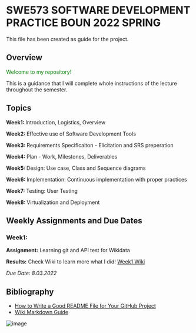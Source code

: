 SWE573 SOFTWARE DEVELOPMENT PRACTICE BOUN 2022 SPRING
=====

This file has been created as guide for the project.

Overview
-----

<span style="color:green"> Welcome to my repository! </span>

This is a guidance that I will complete whole instructions of the lecture throughout the semester. 

Topics
-----

<strong> Week1: </strong> Introduction, Logistics, Overview

<strong> Week2: </strong> Effective use of Software Development Tools

<strong> Week3: </strong> Requirements Specificaiton - Elicitation and SRS preperation

<strong> Week4: </strong> Plan - Work, Milestones, Deliverables

<strong> Week5: </strong> Design: Use case, Class and Sequence diagrams

<strong> Week6: </strong> Implementation: Continuous implementation with proper practices

<strong> Week7: </strong> Testing: User Testing

<strong> Week8: </strong> Virtualization and Deployment


Weekly Assignments and Due Dates
-----

### Week1:

**Assignment:** Learning git and API test for Wikidata

**Results:** Check Wiki to learn more what I did! <a href="https://github.com/koglak/SWE573/wiki/SWE573-Week1-Assignment"> Week1 Wiki </a>

<em> Due Date: 8.03.2022 </em> 


Bibliography
-----

* [How to Write a Good README File for Your GitHub Project](https://www.freecodecamp.org/news/how-to-write-a-good-readme-file/)
* [Wiki Markdown Guide](https://daringfireball.net/projects/markdown/syntax#em)
 

![image](https://cdn.quotesgram.com/img/35/5/1422804884-untitled6.jpg)
